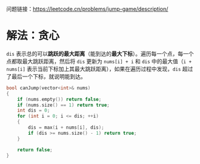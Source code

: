 问题链接：https://leetcode.cn/problems/jump-game/description/

# 解法：贪心

`dis` 表示总的可以**跳跃的最大距离**（能到达的**最大下标**）。遍历每一个点，每一个点都取最大跳跃距离，然后将 `dis` 更新为 `nums[i] + i` 和 `dis` 中的最大值（`i + nums[i]` 表示当前下标加上其最大跳跃距离），如果在遍历过程中发现，`dis` 超过了最后一个下标，就说明能到达。

```cpp
bool canJump(vector<int>& nums)
{
    if (nums.empty()) return false;
    if (nums.size() == 1) return true;
    int dis = 0;
    for (int i = 0; i <= dis; ++i)
    {
        dis = max(i + nums[i], dis);
        if (dis >= nums.size() - 1) return true;
    }

    return false;
}
```
